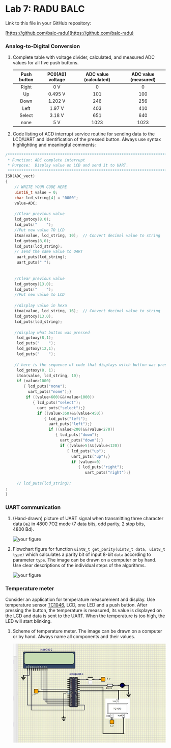 # Lab 7: RADU BALC
Link to this file in your GitHub repository:

[https://github.com/balc-radu](https://github.com/balc-radu)

### Analog-to-Digital Conversion

1. Complete table with voltage divider, calculated, and measured ADC values for all five push buttons.

   | **Push button** | **PC0[A0] voltage** | **ADC value (calculated)** | **ADC value (measured)** |
   | :-: | :-: | :-: | :-: |
   | Right  | 0&nbsp;V | 0   | 0 |
   | Up     | 0.495&nbsp;V | 101 | 100 |
   | Down   |   1.202 V    |   246  | 256 |
   | Left   |   1.97 V    |   403  | 410 |
   | Select |    3.18 V   |   651  | 640 |
   | none   |    5 V   |  1023   | 1023 |

2. Code listing of ACD interrupt service routine for sending data to the LCD/UART and identification of the pressed button. Always use syntax highlighting and meaningful comments:

```c
/**********************************************************************
 * Function: ADC complete interrupt
 * Purpose:  Display value on LCD and send it to UART.
 **********************************************************************/
ISR(ADC_vect)
{
    // WRITE YOUR CODE HERE
    uint16_t value = 0;
    char lcd_string[4] = "0000";
    value=ADC;
    
    //Clear previous value
    lcd_gotoxy(8,0);
    lcd_puts("    ");
    //Put new value TO LCD
    itoa(value, lcd_string, 10);  // Convert decimal value to string
    lcd_gotoxy(8,0);
    lcd_puts(lcd_string);
    // send the same value to UART
     uart_puts(lcd_string);
     uart_puts(" ");
     
     
    //Clear previous value
    lcd_gotoxy(13,0);
    lcd_puts("    ");
    //Put new value to LCD
    
    //display value in hexa
    itoa(value, lcd_string, 16);  // Convert decimal value to string
    lcd_gotoxy(13,0);
    lcd_puts(lcd_string);
    
    //display what button was pressed
     lcd_gotoxy(8,1);
     lcd_puts("    ");
     lcd_gotoxy(12,1);
     lcd_puts("    ");
    
    // here is the sequence of code that displays witch button was pressed, based on the value of the ADC we have calculated and measured previously
     lcd_gotoxy(8, 1);
     itoa(value, lcd_string, 10);
     if (value>1000) 
        { lcd_puts("none");
          uart_puts("none");}
         if ((value>600)&&(value<1000)) 
            { lcd_puts("select");
              uart_puts("select");}
              if ((value>350)&&(value<450)) 
                 { lcd_puts("left");
                   uart_puts("left");}
                   if ((value>200)&&(value<270)) 
                      { lcd_puts("down");
                        uart_puts("down");}
                        if ((value>5)&&(value<120)) 
                           { lcd_puts("up");
                             uart_puts("up");}
                             if (value==0) 
                                { lcd_puts("right");
                                   uart_puts("right");}
             
     // lcd_puts(lcd_string);
;
}
```

### UART communication

1. (Hand-drawn) picture of UART signal when transmitting three character data `De2` in 4800 7O2 mode (7 data bits, odd parity, 2 stop bits, 4800&nbsp;Bd).

   ![your figure]()

2. Flowchart figure for function `uint8_t get_parity(uint8_t data, uint8_t type)` which calculates a parity bit of input 8-bit `data` according to parameter `type`. The image can be drawn on a computer or by hand. Use clear descriptions of the individual steps of the algorithms.

   ![your figure]()

### Temperature meter

Consider an application for temperature measurement and display. Use temperature sensor [TC1046](http://ww1.microchip.com/downloads/en/DeviceDoc/21496C.pdf), LCD, one LED and a push button. After pressing the button, the temperature is measured, its value is displayed on the LCD and data is sent to the UART. When the temperature is too high, the LED will start blinking.

1. Scheme of temperature meter. The image can be drawn on a computer or by hand. Always name all components and their values.

   ![your figure](BalcRadu_Lab7_SchematicDrawn.jpg)
